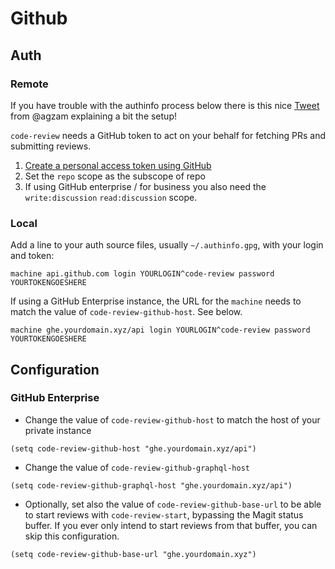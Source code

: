# Github

## Auth

### Remote

If you have trouble with the authinfo process below there is this nice
[Tweet](https://twitter.com/iLemming/status/1463599279457673220) from @agzam
explaining a bit the setup!

`code-review` needs a GitHub token to act on your behalf for fetching PRs and
submitting reviews.

1. [Create a personal access token using GitHub](https://github.com/settings/tokens)
2. Set the `repo` scope as the subscope of repo
3. If using GitHub enterprise / for business you also need the `write:discussion` `read:discussion` scope.

### Local

Add a line to your auth source files, usually `~/.authinfo.gpg`, with your login
and token:

```
machine api.github.com login YOURLOGIN^code-review password YOURTOKENGOESHERE
```

If using a GitHub Enterprise instance, the URL for the `machine` needs to match the value of `code-review-github-host`. See below.

```
machine ghe.yourdomain.xyz/api login YOURLOGIN^code-review password YOURTOKENGOESHERE
```

## Configuration

### GitHub Enterprise

- Change the value of `code-review-github-host` to match the host of your private instance

```
(setq code-review-github-host "ghe.yourdomain.xyz/api")
```

- Change the value of `code-review-github-graphql-host`

```
(setq code-review-github-graphql-host "ghe.yourdomain.xyz/api")
```

- Optionally, set also the value of `code-review-github-base-url` to be able to start reviews with `code-review-start`, bypassing the Magit status buffer. If you ever only intend to start reviews from that buffer, you can skip this configuration.

```
(setq code-review-github-base-url "ghe.yourdomain.xyz")
```
